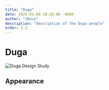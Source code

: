 ```yaml
---
title: "Duga"
date: 2025-01-09 18:26:00 -0800
author: "zBuLe"
description: "Description of the Duga people"
order: 2.2
---
```


# Duga

![Duga Design Study](/images/duga_design_study.jpg "Duga Design Study")  

## Appearance
